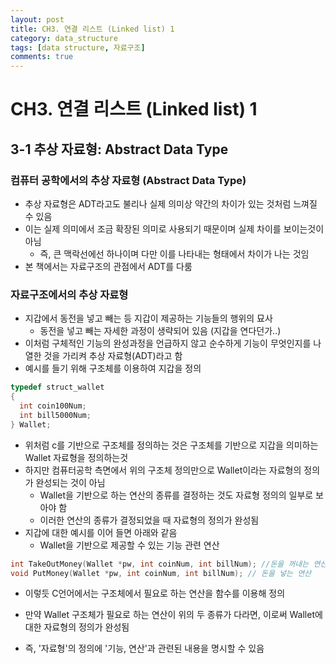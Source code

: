 ```yaml
---
layout: post
title: CH3. 연결 리스트 (Linked list) 1
category: data_structure
tags: [data structure, 자료구조]
comments: true
---
```


# CH3. 연결 리스트 (Linked list) 1

## 3-1 추상 자료형: Abstract Data Type

### 컴퓨터 공학에서의 추상 자료형 (Abstract Data Type)
- 추상 자료형은 ADT라고도 불리나 실제 의미상 약간의 차이가 있는 것처럼 느껴질 수 있음
- 이는 실제 의미에서 조금 확장된 의미로 사용되기 때문이며 실제 차이를 보이는것이 아님
  - 즉, 큰 맥락선에선 하나이며 다만 이를 나타내는 형태에서 차이가 나는 것임
- 본 책에서는 자료구조의 관점에서 ADT를 다룸

### 자료구조에서의 추상 자료형
- 지갑에서 동전을 넣고 빼는 등 지갑이 제공하는 기능들의 행위의 묘사
  - 동전을 넣고 빼는 자세한 과정이 생략되어 있음 (지갑을 연다던가..)
- 이처럼 구체적인 기능의 완성과정을 언급하지 않고 순수하게 기능이 무엇인지를 나열한 것을 가리켜 추상 자료형(ADT)라고 함
- 예시를 들기 위해 구조체를 이용하여 지갑을 정의

```c
typedef struct_wallet
{
  int coin100Num;
  int bill5000Num;
} Wallet;
```

- 위처럼 c를 기반으로 구조체를 정의하는 것은 구조체를 기반으로 지갑을 의미하는 Wallet 자료형을 정의하는것
- 하지만 컴퓨터공학 측면에서 위의 구조체 정의만으로 Wallet이라는 자료형의 정의가 완성되는 것이 아님
  - Wallet을 기반으로 하는 연산의 종류를 결정하는 것도 자료형 정의의 일부로 보아야 함
  - 이러한 연산의 종류가 결정되었을 때 자료형의 정의가 완성됨
- 지갑에 대한 예시를 이어 들면 아래와 같음
  - Wallet을 기반으로 제공할 수 있는 기능 관련 연산

```c
int TakeOutMoney(Wallet *pw, int coinNum, int billNum); //돈을 꺼내는 연산
void PutMoney(Wallet *pw, int coinNum, int billNum); // 돈을 넣는 연산
```

- 이렇듯 C언어에서는 구조체에서 필요로 하는 연산을 함수를 이용해 정의
- 만약 Wallet 구조체가 필요로 하는 연산이 위의 두 종류가 다라면, 이로써 Wallet에 대한 자료형의 정의가 완성됨

- 즉, '자료형'의 정의에 '기능, 연산'과 관련된 내용을 명시할 수 있음
